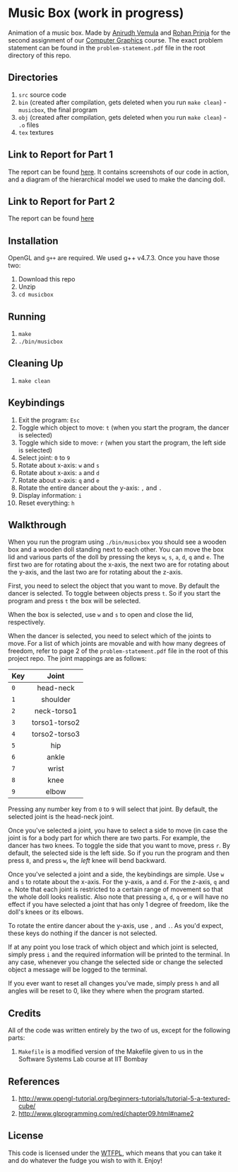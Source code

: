 Music Box (work in progress)
============================

Animation of a music box. Made by [Anirudh Vemula](vvanirudh@gmail.com) and [Rohan Prinja](rohan.prinja@gmail.com) for the second assignment of our [Computer Graphics](http://www.cse.iitb.ac.in/~paragc/teaching/2013/cs475) course. The exact problem statement can be found in the `problem-statement.pdf` file in the root directory of this repo.

Directories
-----------

1. `src` source code
2. `bin` (created after compilation, gets deleted when you run `make clean`) - `musicbox`, the final program
3. `obj` (created after compilation, gets deleted when you run `make clean`) - `.o` files
4. `tex` textures

Link to Report for Part 1
-------------------------

The report can be found [here](http://www.cse.iitb.ac.in/~rohanp/musicbox.html). It contains screenshots of our code in action, and a diagram of the hierarchical model we used to make the dancing doll.

Link to Report for Part 2
-------------------------

The report can be found [here](http://www.cse.iitb.ac.in/~rohanp/musicbox2.html)

Installation
------------

OpenGL and `g++` are required. We used g++ v4.7.3. Once you have those two:

1. Download this repo
2. Unzip
3. `cd musicbox`

Running
-------

1. `make`
2. `./bin/musicbox`

Cleaning Up
-----------

1. `make clean`

Keybindings
-----------

1. Exit the program: `Esc`
2. Toggle which object to move: `t` (when you start the program, the dancer is selected)
3. Toggle which side to move: `r` (when you start the program, the left side is selected)
4. Select joint: `0` to `9`
5. Rotate about x-axis: `w` and `s`
6. Rotate about x-axis: `a` and `d`
7. Rotate about x-axis: `q` and `e`
8. Rotate the entire dancer about the y-axis: `,` and `.`
9. Display information: `i`
10. Reset everything: `h`

Walkthrough
-----------

When you run the program using `./bin/musicbox` you should see a wooden box and a wooden doll standing next to each other. You can move the box lid and various parts of the doll by pressing the keys `w`, `s`, `a`, `d`, `q` and `e`. The first two are for rotating about the x-axis, the next two are for rotating about the y-axis, and the last two are for rotating about the z-axis.

First, you need to select the object that you want to move. By default the dancer is selected. To toggle between objects press `t`. So if you start the program and press `t` the box will be selected.

When the box is selected, use `w` and `s` to open and close the lid, respectively.

When the dancer is selected, you need to select which of the joints to move. For a list of which joints are movable and with how many degrees of freedom, refer to page 2 of the `problem-statement.pdf` file in the root of this project repo. The joint mappings are as follows:

| Key | Joint |
| --- |:-----:|
| `0` | head-neck |
| `1` | shoulder |
| `2` | neck-torso1 |
| `3` | torso1-torso2 |
| `4` | torso2-torso3 |
| `5` | hip |
| `6` | ankle |
| `7` | wrist |
| `8` | knee |
| `9` | elbow |

Pressing any number key from `0` to `9` will select that joint. By default, the selected joint is the head-neck joint.

Once you've selected a joint, you have to select a side to move (in case the joint is for a body part for which there are two parts. For example, the dancer has two knees. To toggle the side that you want to move, press `r`. By default, the selected side is the left side. So if you run the program and then press `8`, and press `w`, the *left* knee will bend backward.

Once you've selected a joint and a side, the keybindings are simple. Use `w` and `s` to rotate about the x-axis. For the y-axis, `a` and `d`. For the z-axis, `q` and `e`. Note that each joint is restricted to a certain range of movement so that the whole doll looks realistic. Also note that pressing `a`, `d`, `q` or `e` will have no effect if you have selected a joint that has only 1 degree of freedom, like the doll's knees or its elbows.

To rotate the entire dancer about the y-axis, use `,` and `.`. As you'd expect, these keys do nothing if the dancer is not selected.

If at any point you lose track of which object and which joint is selected, simply press `i` and the required information will be printed to the terminal. In any case, whenever you change the selected side or change the selected object a message will be logged to the terminal.

If you ever want to reset all changes you've made, simply press `h` and all angles will be reset to 0, like they where when the program started.

Credits
-------

All of the code was written entirely by the two of us, except for the following parts:

1. `Makefile` is a modified version of the Makefile given to us in the Software Systems Lab course at IIT Bombay

References
----------

1. http://www.opengl-tutorial.org/beginners-tutorials/tutorial-5-a-textured-cube/
2. http://www.glprogramming.com/red/chapter09.html#name2

License
-------

This code is licensed under the [WTFPL](http://www.wtfpl.net/about/), which means that you can take it and do whatever the fudge you wish to with it. Enjoy!